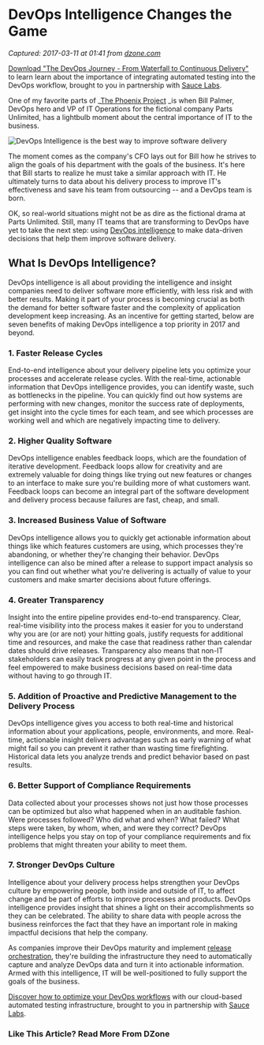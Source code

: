 # DevOps Intelligence Changes the Game 

_Captured: 2017-03-11 at 01:41 from [dzone.com](https://dzone.com/articles/devops-intelligence-changes-the-game?utm_content=buffere1baa&utm_medium=social&utm_source=twitter.com&utm_campaign=buffer)_

[Download "The DevOps Journey - From Waterfall to Continuous Delivery"](https://dzone.com/go?i=161130&u=http%3A%2F%2Finfo.saucelabs.com%2Fpaper-the-devops-journey.html%3Futm_campaign%3Ddevopsjourney%2Bwp%26utm_medium%3Dtextlink%26utm_source%3Ddzone-devops%26utm_content%3Darticle) to learn learn about the importance of integrating automated testing into the DevOps workflow, brought to you in partnership with [Sauce Labs](https://dzone.com/go?i=161130&u=http%3A%2F%2Finfo.saucelabs.com%2Fpaper-the-devops-journey.html%3Futm_campaign%3Ddevopsjourney%2Bwp%26utm_medium%3Dtextlink%26utm_source%3Ddzone-devops%26utm_content%3Darticle).

One of my favorite parts of _[The Phoenix Project](https://www.amazon.com/Phoenix-Project-DevOps-Helping-Business/dp/0988262592) _is when Bill Palmer, DevOps hero and VP of IT Operations for the fictional company Parts Unlimited, has a lightbulb moment about the central importance of IT to the business.

![DevOps Intelligence is the best way to improve software delivery](https://i0.wp.com/blog.xebialabs.com/wp-content/uploads/2016/12/IT-data.jpeg?resize=422%2C281&ssl=1)

The moment comes as the company's CFO lays out for Bill how he strives to align the goals of his department with the goals of the business. It's here that Bill starts to realize he must take a similar approach with IT. He ultimately turns to data about his delivery process to improve IT's effectiveness and save his team from outsourcing -- and a DevOps team is born.

OK, so real-world situations might not be as dire as the fictional drama at Parts Unlimited. Still, many IT teams that are transforming to DevOps have yet to take the next step: using [DevOps intelligence](https://xebialabs.com/devops-intelligence/) to make data-driven decisions that help them improve software delivery.

## What Is DevOps Intelligence?

DevOps intelligence is all about providing the intelligence and insight companies need to deliver software more efficiently, with less risk and with better results. Making it part of your process is becoming crucial as both the demand for better software faster and the complexity of application development keep increasing. As an incentive for getting started, below are seven benefits of making DevOps intelligence a top priority in 2017 and beyond.

### **1\. Faster Release Cycles**

End-to-end intelligence about your delivery pipeline lets you optimize your processes and accelerate release cycles. With the real-time, actionable information that DevOps intelligence provides, you can identify waste, such as bottlenecks in the pipeline. You can quickly find out how systems are performing with new changes, monitor the success rate of deployments, get insight into the cycle times for each team, and see which processes are working well and which are negatively impacting time to delivery.

### **2\. Higher Quality Software**

DevOps intelligence enables feedback loops, which are the foundation of iterative development. Feedback loops allow for creativity and are extremely valuable for doing things like trying out new features or changes to an interface to make sure you're building more of what customers want. Feedback loops can become an integral part of the software development and delivery process because failures are fast, cheap, and small.

### **3\. Increased Business Value of Software**

DevOps intelligence allows you to quickly get actionable information about things like which features customers are using, which processes they're abandoning, or whether they're changing their behavior. DevOps intelligence can also be mined after a release to support impact analysis so you can find out whether what you're delivering is actually of value to your customers and make smarter decisions about future offerings.

### **4\. Greater Transparency**

Insight into the entire pipeline provides end-to-end transparency. Clear, real-time visibility into the process makes it easier for you to understand why you are (or are not) your hitting goals, justify requests for additional time and resources, and make the case that readiness rather than calendar dates should drive releases. Transparency also means that non-IT stakeholders can easily track progress at any given point in the process and feel empowered to make business decisions based on real-time data without having to go through IT.

### **5\. Addition of Proactive and Predictive Management to the Delivery Process**

DevOps intelligence gives you access to both real-time and historical information about your applications, people, environments, and more. Real-time, actionable insight delivers advantages such as early warning of what might fail so you can prevent it rather than wasting time firefighting. Historical data lets you analyze trends and predict behavior based on past results.

### **6\. Better Support of Compliance Requirements**

Data collected about your processes shows not just how those processes can be optimized but also what happened when in an auditable fashion. Were processes followed? Who did what and when? What failed? What steps were taken, by whom, when, and were they correct? DevOps intelligence helps you stay on top of your compliance requirements and fix problems that might threaten your ability to meet them.

### **7\. Stronger DevOps Culture**

Intelligence about your delivery process helps strengthen your DevOps culture by empowering people, both inside and outside of IT, to affect change and be part of efforts to improve processes and products. DevOps intelligence provides insight that shines a light on their accomplishments so they can be celebrated. The ability to share data with people across the business reinforces the fact that they have an important role in making impactful decisions that help the company.

As companies improve their DevOps maturity and implement [release orchestration](https://xebialabs.com/resources/whitepapers/release-pipeline-orchestration/), they're building the infrastructure they need to automatically capture and analyze DevOps data and turn it into actionable information. Armed with this intelligence, IT will be well-positioned to fully support the goals of the business.

[Discover how to optimize your DevOps workflows](https://dzone.com/go?i=161129&u=http%3A%2F%2Finfo.saucelabs.com%2Fpaper-the-devops-journey.html%3Futm_campaign%3Ddevopsjourney%2Bwp%26utm_medium%3Dtextlink%26utm_source%3Ddzone-devops%26utm_content%3Darticle) with our cloud-based automated testing infrastructure, brought to you in partnership with [Sauce Labs](https://dzone.com/go?i=161129&u=http%3A%2F%2Finfo.saucelabs.com%2Fpaper-the-devops-journey.html%3Futm_campaign%3Ddevopsjourney%2Bwp%26utm_medium%3Dtextlink%26utm_source%3Ddzone-devops%26utm_content%3Darticle).

### Like This Article? Read More From DZone
